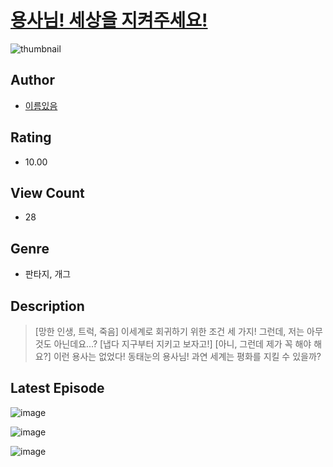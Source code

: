 # [용사님! 세상을 지켜주세요!](https://comic.naver.com/challenge/list?titleId=811262)
![thumbnail](https://image-comic.pstatic.net/user_contents_data/challenge_comic/2023/05/25/360898/upload_7149245851345629744_480x623.jpeg)

## Author
- [이름있음](https://comic.naver.com/artistTitle?id=360898)

## Rating
- 10.00

## View Count
- 28

## Genre
- 판타지, 개그

## Description
> [망한 인생, 트럭, 죽음] 이세계로 회귀하기 위한 조건 세 가지! 그런데, 저는 아무것도 아닌데요...? [냅다 지구부터 지키고 보자고!] [아니, 그런데 제가 꼭 해야 해요?] 이런 용사는 없었다! 동태눈의 용사님! 과연 세계는 평화를 지킬 수 있을까?


## Latest Episode
![image](https://image-comic.pstatic.net/user_contents_data/challenge_comic/2023/05/25/360898/upload_3558181674001917235.jpeg)

![image](https://image-comic.pstatic.net/user_contents_data/challenge_comic/2023/05/25/360898/upload_3558515941978891107.jpeg)

![image](https://image-comic.pstatic.net/user_contents_data/challenge_comic/2023/05/25/360898/upload_7233451924343894630.jpeg)
